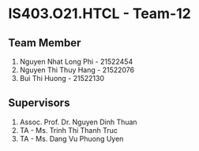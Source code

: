 # IS403.O21.HTCL - Team-12

## Team Member
1. Nguyen Nhat Long Phi - 21522454
2. Nguyen Thi Thuy Hang - 21522076
3. Bui Thi Huong - 21522130

## Supervisors
1. Assoc. Prof. Dr. Nguyen Dinh Thuan
2. TA - Ms. Trinh Thi Thanh Truc
3. TA - Ms. Dang Vu Phuong Uyen
